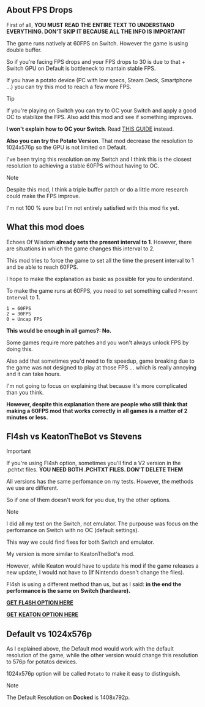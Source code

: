 ## About FPS Drops

First of all, **YOU MUST READ THE ENTIRE TEXT TO UNDERSTAND EVERYTHING. DON'T SKIP IT BECAUSE ALL THE INFO IS IMPORTANT**

The game runs natively at 60FPS on Switch. However the game is using double buffer.

So if you're facing FPS drops and your FPS drops to 30 is due to that + Switch GPU on Default is bottleneck to mantain stable FPS. 

If you have a potato device (PC with low specs, Steam Deck, Smartphone ...) you can try this mod to reach a few more FPS.

> [!TIP]
If you're playing on Switch you can try to OC your Switch and apply a good OC to stabilize the FPS. Also add this mod and see if something improves.

**I won't explain how to OC your Switch**. Read [THIS GUIDE](https://rentry.co/howtoget60fps) instead.

**Also you can try the Potato Version**. That mod decrease the resolution to 1024x576p so the GPU is not limited on Default.

I've been trying this resolution on my Switch and I think this is the closest resolution to achieving a stable 60FPS without having to OC.

> [!NOTE]
Despite this mod, I think a triple buffer patch or do a little more research could make the FPS improve. 

I'm not 100 % sure but I'm not entirely satisfied with this mod fix yet.

## What this mod does

Echoes Of Wisdom **already sets the present interval to 1**. However, there are situations in which the game changes this interval to 2.

This mod tries to force the game to set all the time the present interval to 1 and be able to reach 60FPS. 

I hope to make the explanation as basic as possible for you to understand.

To make the game runs at 60FPS, you need to set something called `Present Interval` to 1.

```
1 = 60FPS
2 = 30FPS
0 = Uncap FPS
````

**This would be enough in all games?: No.** 

Some games require more patches and you won't always unlock FPS by doing this.

Also add that sometimes you'd need to fix speedup, game breaking due to the game was not designed to play at those FPS ... which is really annoying and it can take hours.

I'm not going to focus on explaining that because it's more complicated than you think.

**However, despite this explanation there are people who still think that making a 60FPS mod that works correctly in all games is a matter of 2 minutes or less.**

## Fl4sh vs KeatonTheBot vs Stevens

> [!IMPORTANT]
If you're using Fl4sh option, sometimes you'll find a V2 version in the .pchtxt files. **YOU NEED BOTH .PCHTXT FILES. DON'T DELETE THEM**

All versions has the same perfomance on my tests. However, the methods we use are different.

So if one of them doesn't work for you due, try the other options.

> [!NOTE]
I did all my test on the Switch, not emulator. The purpouse was focus on the perfomance on Switch with no OC (default settings).

This way we could find fixes for both Switch and emulator.

My version is more similar to KeatonTheBot's mod. 

However, while Keaton would have to update his mod if the game releases a new update, I would not have to (If Nintendo doesn't change the files).

Fl4sh is using a different method than us, but as I said: **in the end the performance is the same on Switch (hardware).** 

**[GET FL4SH OPTION HERE](https://gamebanana.com/mods/545054)**

**[GET KEATON OPTION HERE](https://github.com/KeatonTheBot/switch-pchtxt-mods/tree/main/Legend%20of%20Zelda%2C%20The%20-%20Echoes%20of%20Wisdom/01008CF01BAAC000)**

## Default vs 1024x576p 

As I explained above, the Default mod would work with the default resolution of the game, while the other version would change this resolution to 576p for potatos devices.

1024x576p option will be called `Potato` to make it easy to distinguish.

> [!NOTE]
The Default Resolution on **Docked** is 1408x792p.